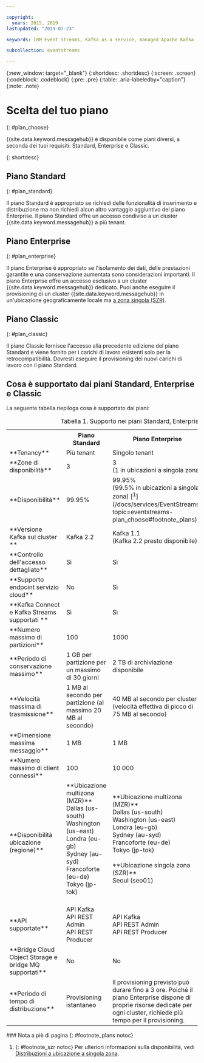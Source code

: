 ```yaml
---

copyright:
  years: 2015, 2019
lastupdated: "2019-07-23"

keywords: IBM Event Streams, Kafka as a service, managed Apache Kafka

subcollection: eventstreams

---
```


{:new_window: target="_blank"}
{:shortdesc: .shortdesc}
{:screen: .screen}
{:codeblock: .codeblock}
{:pre: .pre}
{:table: .aria-labeledby="caption"}
{:note: .note}

# Scelta del tuo piano 
{: #plan_choose}

{{site.data.keyword.messagehub}} è disponibile come piani diversi, a seconda dei tuoi requisiti: Standard, Enterprise e Classic. 

<!--
For information about the Classic plan, see
[Classic plan](/docs/services/EventStreams?topic=eventstreams-plan_choose_classic#plan_choose_classic).
-->
{: shortdesc}

## Piano Standard
{: #plan_standard}

Il piano Standard è appropriato se richiedi delle funzionalità di inserimento e distribuzione ma non richiedi alcun altro vantaggio aggiuntivo del piano Enterprise. Il piano Standard offre un accesso condiviso a un cluster {{site.data.keyword.messagehub}} a più tenant.

## Piano Enterprise 
{: #plan_enterprise}

Il piano Enterprise è appropriato se l'isolamento dei dati, delle prestazioni garantite e una conservazione aumentata sono considerazioni importanti. Il piano Enterprise offre un accesso esclusivo a un cluster {{site.data.keyword.messagehub}} dedicato. Puoi anche eseguire il provisioning di un cluster {{site.data.keyword.messagehub}} in un'ubicazione geograficamente locale ma [a zona singola (SZR)](/docs/services/EventStreams?topic=eventstreams-sla#sla_szr).

## Piano Classic
{: #plan_classic}

Il piano Classic fornisce l'accesso alla precedente edizione del piano Standard e viene fornito per i carichi di lavoro esistenti solo per la retrocompatibilità. Dovresti eseguire il provisioning dei nuovi carichi di lavoro con il piano Standard.


## Cosa è supportato dai piani Standard, Enterprise e Classic

La seguente tabella riepiloga cosa è supportato dai piani:

<table>
    <caption>Tabella 1. Supporto nei piani Standard, Enterprise e Classic</caption>
      <tr>
	        <th></th>
		    <th>Piano Standard</th>
		    <th>Piano Enterprise</th>
		    <th>Piano Classic</th>
        </tr>
		<tr>
			<td>**Tenancy**</td>
			<td>Più tenant </td>
			<td>Singolo tenant</td>
			<td>Più tenant</td>
		</tr>
        <tr>
			<td>**Zone di disponibilità**</td>
			<td>3</td>
			<td>3<br/>(1 in ubicazioni a singola zona)
			</td>
			<td>Non supportato</td>
		</tr>
        <tr>
			<td>**Disponibilità**</td>
			<td>99.95%</td>
			<td>99.95%<br/>(99.5% in ubicazioni a singola zona)  [<sup>1</sup>](/docs/services/EventStreams?topic=eventstreams-plan_choose#footnote_plans)</td>
			<td>99.5%</td>
		</tr>
	  		<tr>
			<td>**Versione Kafka sul cluster **</td>
			<td>Kafka 2.2</td>
			<td>Kafka 1.1 <br/>(Kafka 2.2 presto disponibile)</td>
			<td>Kafka 1.1</td>
		</tr>
		<tr>
			<td>**Controllo dell'accesso dettagliato**</td>
			<td>Sì</td>
			<td>Sì</td>
			<td>No</td>
		</tr>
				<tr>
			<td>**Supporto endpoint servizio cloud**</td>
			<td>No</td>
			<td>Sì</td>
			<td>No</td>
		</tr>
		<tr>
			<td>**Kafka Connect e Kafka Streams supportati **</td>
			<td>Sì</td>
			<td>Sì</td>
			<td>Sì</td>
		</tr>
		<tr>
			<td>**Numero massimo di partizioni**</td>
			<td>100</td>
			<td>1000</td>
			<td>100</td>
		</tr>
		<tr>
			<td>**Periodo di conservazione massimo**</td>
			<td>1 GB per partizione per un massimo di 30 giorni </td>
			<td>2 TB di archiviazione disponibile<!--Unlimited up to the storage limit of your plan --></td>
			<td>1 GB per partizione per un massimo di 30 giorni </td>
		</tr>
		<tr>
			<td>**Velocità massima di trasmissione**</td>
			<td>1 MB al secondo per partizione (al massimo 20 MB al secondo) </td>
			<td>40 MB al secondo per cluster (velocità effettiva di picco di 75 MB al secondo)</td>
			<td>1 MB al secondo per partizione</td>
		</tr>
		<tr>
			<td>**Dimensione massima messaggio**</td>
			<td>1 MB</td>
			<td>1 MB</td>
			<td>1 MB</td>
		</tr>
		<tr>
			<td>**Numero massimo di client connessi**</td>
			<td>100</td>
			<td>10 000</td>
			<td>100</td>
		</tr>
		<tr>
			<td>**Disponibilità ubicazione (regione)**</td>
			<td>**Ubicazione multizona (MZR)**<br/>
			Dallas (us-south)</br>
			Washington (us-east)<br/>
			Londra (eu-gb)<br/>
			Sydney (au-syd)</br>
			Francoforte (eu-de)<br/>
			Tokyo (jp-tok)<br/>
			<br/>
			</td>
			<td>**Ubicazione multizona (MZR)**</br>
			Dallas (us-south)</br>
			Washington (us-east)<br/>
			Londra (eu-gb)<br/>
			Sydney (au-syd)</br>
			Francoforte (eu-de)<br/>
			Tokyo (jp-tok)<br/>
			<br/>
			**Ubicazione singola zona (SZR)**</br>
			Seoul (seo01)<br/>
			<br/>
			</td>
			<td>Dallas (us-south)</br>
			Londra (eu-gb)</br>
			Sydney (au-syd)</br>
			Francoforte (eu-de) - nessuna API {{site.data.keyword.mql}} </td>
		</tr>
		<tr>
     	    <td>**API supportate**</td>
			<td>API Kafka</br>
			API REST Admin<br/>
			API REST Producer</br>
		    </td>
			<td>API Kafka<br/>
			API REST Admin</br>
			API REST Producer</br>
			</td>
			<td>API Kafka</br>
			API REST Admin<br/>
			API REST Kafka</br>
			API MQ Light</br>
		    </td>
		</tr>
		</tr>
			<td>**Bridge Cloud Object Storage e<br/>
			bridge MQ supportati**</td>
			<td>No</td>
			<td>No</td>
			<td>Sì</td>
		</tr>
		<tr>
			<td>**Periodo di tempo di distribuzione**</td>
			<td>Provisioning istantaneo</td>
			<td>Il provisioning previsto può durare fino a 3 ore. Poiché il piano Enterprise dispone di proprie risorse dedicate per ogni cluster, richiede più tempo per il provisioning.</td>
			<td>Provisioning istantaneo</td>
		</tr>

</table>
### Nota a piè di pagina
{: #footnote_plans notoc}

1. {: #footnote_szr notoc} Per ulteriori informazioni sulla disponibilità, vedi [Distribuzioni a ubicazione a singola zona](/docs/services/EventStreams?topic=eventstreams-sla#sla_szr).



<!--
## {{site.data.keyword.Bluemix_notm}} Public environment
{: notoc}

{{site.data.keyword.Bluemix_notm}} Public provides an
economical public cloud service where you pay for what you use and share infrastructure with
others.

In {{site.data.keyword.Bluemix_notm}} Public, the cost of
{{site.data.keyword.messagehub}} is determined by two factors: the
number of partitions that you use and the number of messages that you send and receive. There is no
charge for message data while it is retained on the topics, but the data that each partition retains
is capped at 1 GB.

For more information, see [{{site.data.keyword.Bluemix_notm}} Public ![External link icon](../../icons/launch-glyph.svg "External link icon")](https://www.ibm.com/cloud/free/){:new_window}.
-->

